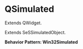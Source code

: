 

# QSimulated

Extends <link displaytype="text" defaultstyle="true" type="topiclink" href="QWidget" styleclass="Normal" translate="true">QWidget</link>.

Extends SeSSimulatedObject.






**Behavior Pattern: Win32Simulated**


<!-- ============================== property summary ========================== -->

	
<!-- ============================== action summary ========================== -->
	

<!-- ============================== property detail ========================== -->
	
	
<!-- ============================== action detail ========================== -->
		


